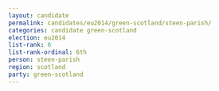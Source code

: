 ```yaml
---
layout: candidate
permalink: candidates/eu2014/green-scotland/steen-parish/
categories: candidate green-scotland
election: eu2014
list-rank: 6
list-rank-ordinal: 6th
person: steen-parish
region: scotland
party: green-scotland
---
```

